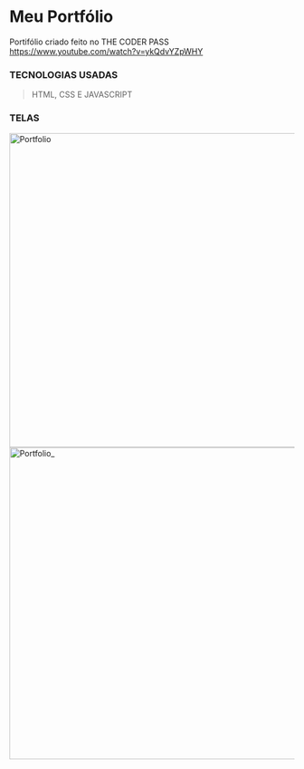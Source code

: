 # Meu Portfólio

Portifólio criado feito no THE CODER PASS 
https://www.youtube.com/watch?v=ykQdvYZpWHY

### TECNOLOGIAS USADAS
> HTML,
> CSS E 
> JAVASCRIPT

### TELAS 
<img width="555" alt="Portfolio" src="https://user-images.githubusercontent.com/56793368/217573824-7adae4a0-1998-447d-95c8-f67fc57a6f08.png">




<img width="551" alt="Portfolio_" src="https://user-images.githubusercontent.com/56793368/217573891-fff31a68-515a-4739-8822-9e11131a8c63.png">
